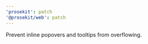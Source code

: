 ```yaml
---
'prosekit': patch
'@prosekit/web': patch
---
```


Prevent inline popovers and tooltips from overflowing.
